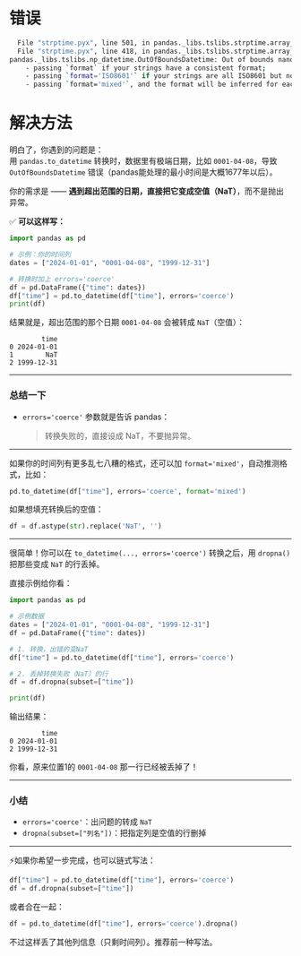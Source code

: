 # 错误

```bash
  File "strptime.pyx", line 501, in pandas._libs.tslibs.strptime.array_strptime
  File "strptime.pyx", line 418, in pandas._libs.tslibs.strptime.array_strptime
pandas._libs.tslibs.np_datetime.OutOfBoundsDatetime: Out of bounds nanosecond timestamp: 0001-04-08 00:00:00, at position 943. You might want to try:
    - passing `format` if your strings have a consistent format;
    - passing `format='ISO8601'` if your strings are all ISO8601 but not necessarily in exactly the same format;
    - passing `format='mixed'`, and the format will be inferred for each element individually. You might want to use `dayfirst` alongside this.\npandas报这个错，我想报超日期的变为空值
```

# 解决方法

明白了，你遇到的问题是：  
用 `pandas.to_datetime` 转换时，数据里有极端日期，比如 `0001-04-08`，导致 `OutOfBoundsDatetime` 错误（pandas能处理的最小时间是大概1677年以后）。

你的需求是 —— **遇到超出范围的日期，直接把它变成空值（NaT）**，而不是抛出异常。

✅ **可以这样写：**

```python
import pandas as pd

# 示例：你的时间列
dates = ["2024-01-01", "0001-04-08", "1999-12-31"]

# 转换时加上 errors='coerce'
df = pd.DataFrame({"time": dates})
df["time"] = pd.to_datetime(df["time"], errors='coerce')
print(df)
```

结果就是，超出范围的那个日期 `0001-04-08` 会被转成 `NaT`（空值）：

```
        time
0 2024-01-01
1        NaT
2 1999-12-31
```

---
### 总结一下
- `errors='coerce'` 参数就是告诉 pandas：
  > 转换失败的，直接设成 NaT，不要抛异常。

---
如果你的时间列有更多乱七八糟的格式，还可以加 `format='mixed'`，自动推测格式，比如：

```python
pd.to_datetime(df["time"], errors='coerce', format='mixed')
```

如果想填充转换后的空值：

```python
df = df.astype(str).replace('NaT', '')
```

---

很简单！你可以在 `to_datetime(..., errors='coerce')` 转换之后，用 `dropna()` 把那些变成 `NaT` 的行丢掉。

直接示例给你看：

```python
import pandas as pd

# 示例数据
dates = ["2024-01-01", "0001-04-08", "1999-12-31"]
df = pd.DataFrame({"time": dates})

# 1. 转换，出错的变NaT
df["time"] = pd.to_datetime(df["time"], errors='coerce')

# 2. 丢掉转换失败（NaT）的行
df = df.dropna(subset=["time"])

print(df)
```

输出结果：

```
        time
0 2024-01-01
2 1999-12-31
```

你看，原来位置1的 `0001-04-08` 那一行已经被丢掉了！

---
### 小结
- `errors='coerce'`：出问题的转成 `NaT`
- `dropna(subset=["列名"])`：把指定列是空值的行删掉

---
⚡如果你希望一步完成，也可以链式写法：

```python
df["time"] = pd.to_datetime(df["time"], errors='coerce')
df = df.dropna(subset=["time"])
```

或者合在一起：

```python
df = pd.to_datetime(df["time"], errors='coerce').dropna()
```
不过这样丢了其他列信息（只剩时间列）。推荐前一种写法。
